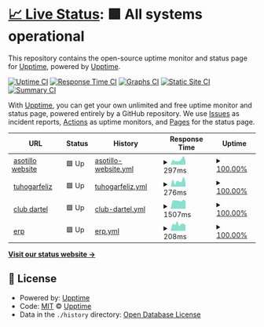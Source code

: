 # [📈 Live Status](https://upptime.github.io/upptime): <!--live status--> **🟩 All systems operational**

This repository contains the open-source uptime monitor and status page for [Upptime](https://upptime.js.org), powered by [Upptime](https://github.com/upptime/upptime).

[![Uptime CI](https://github.com/aesotillo/test-uptime/workflows/Uptime%20CI/badge.svg)](https://github.com/aesotillo/test-uptime/actions?query=workflow%3A%22Uptime+CI%22)
[![Response Time CI](https://github.com/aesotillo/test-uptime/workflows/Response%20Time%20CI/badge.svg)](https://github.com/aesotillo/test-uptime/actions?query=workflow%3A%22Response+Time+CI%22)
[![Graphs CI](https://github.com/aesotillo/test-uptime/workflows/Graphs%20CI/badge.svg)](https://github.com/aesotillo/test-uptime/actions?query=workflow%3A%22Graphs+CI%22)
[![Static Site CI](https://github.com/aesotillo/test-uptime/workflows/Static%20Site%20CI/badge.svg)](https://github.com/aesotillo/test-uptime/actions?query=workflow%3A%22Static+Site+CI%22)
[![Summary CI](https://github.com/aesotillo/test-uptime/workflows/Summary%20CI/badge.svg)](https://github.com/aesotillo/test-uptime/actions?query=workflow%3A%22Summary+CI%22)

With [Upptime](https://upptime.js.org), you can get your own unlimited and free uptime monitor and status page, powered entirely by a GitHub repository. We use [Issues](https://github.com/upptime/upptime/issues) as incident reports, [Actions](https://github.com/aesotillo/test-uptime/actions) as uptime monitors, and [Pages](https://upptime.github.io/upptime) for the status page.

<!--start: status pages-->
<!-- This summary is generated by Upptime (https://github.com/upptime/upptime) -->
<!-- Do not edit this manually, your changes will be overwritten -->
<!-- prettier-ignore -->
| URL | Status | History | Response Time | Uptime |
| --- | ------ | ------- | ------------- | ------ |
| <img alt="" src="https://icons.duckduckgo.com/ip3/asotillo.com.ico" height="13"> [asotillo website](https://asotillo.com) | 🟩 Up | [asotillo-website.yml](https://github.com/aesotillo/test-uptime/commits/HEAD/history/asotillo-website.yml) | <details><summary><img alt="Response time graph" src="./graphs/asotillo-website/response-time-week.png" height="20"> 297ms</summary><br><a href="https://aesotillo.github.io/test-uptime/history/asotillo-website"><img alt="Response time 767" src="https://img.shields.io/endpoint?url=https%3A%2F%2Fraw.githubusercontent.com%2Faesotillo%2Ftest-uptime%2FHEAD%2Fapi%2Fasotillo-website%2Fresponse-time.json"></a><br><a href="https://aesotillo.github.io/test-uptime/history/asotillo-website"><img alt="24-hour response time 439" src="https://img.shields.io/endpoint?url=https%3A%2F%2Fraw.githubusercontent.com%2Faesotillo%2Ftest-uptime%2FHEAD%2Fapi%2Fasotillo-website%2Fresponse-time-day.json"></a><br><a href="https://aesotillo.github.io/test-uptime/history/asotillo-website"><img alt="7-day response time 297" src="https://img.shields.io/endpoint?url=https%3A%2F%2Fraw.githubusercontent.com%2Faesotillo%2Ftest-uptime%2FHEAD%2Fapi%2Fasotillo-website%2Fresponse-time-week.json"></a><br><a href="https://aesotillo.github.io/test-uptime/history/asotillo-website"><img alt="30-day response time 295" src="https://img.shields.io/endpoint?url=https%3A%2F%2Fraw.githubusercontent.com%2Faesotillo%2Ftest-uptime%2FHEAD%2Fapi%2Fasotillo-website%2Fresponse-time-month.json"></a><br><a href="https://aesotillo.github.io/test-uptime/history/asotillo-website"><img alt="1-year response time 806" src="https://img.shields.io/endpoint?url=https%3A%2F%2Fraw.githubusercontent.com%2Faesotillo%2Ftest-uptime%2FHEAD%2Fapi%2Fasotillo-website%2Fresponse-time-year.json"></a></details> | <details><summary><a href="https://aesotillo.github.io/test-uptime/history/asotillo-website">100.00%</a></summary><a href="https://aesotillo.github.io/test-uptime/history/asotillo-website"><img alt="All-time uptime 99.98%" src="https://img.shields.io/endpoint?url=https%3A%2F%2Fraw.githubusercontent.com%2Faesotillo%2Ftest-uptime%2FHEAD%2Fapi%2Fasotillo-website%2Fuptime.json"></a><br><a href="https://aesotillo.github.io/test-uptime/history/asotillo-website"><img alt="24-hour uptime 100.00%" src="https://img.shields.io/endpoint?url=https%3A%2F%2Fraw.githubusercontent.com%2Faesotillo%2Ftest-uptime%2FHEAD%2Fapi%2Fasotillo-website%2Fuptime-day.json"></a><br><a href="https://aesotillo.github.io/test-uptime/history/asotillo-website"><img alt="7-day uptime 100.00%" src="https://img.shields.io/endpoint?url=https%3A%2F%2Fraw.githubusercontent.com%2Faesotillo%2Ftest-uptime%2FHEAD%2Fapi%2Fasotillo-website%2Fuptime-week.json"></a><br><a href="https://aesotillo.github.io/test-uptime/history/asotillo-website"><img alt="30-day uptime 100.00%" src="https://img.shields.io/endpoint?url=https%3A%2F%2Fraw.githubusercontent.com%2Faesotillo%2Ftest-uptime%2FHEAD%2Fapi%2Fasotillo-website%2Fuptime-month.json"></a><br><a href="https://aesotillo.github.io/test-uptime/history/asotillo-website"><img alt="1-year uptime 99.96%" src="https://img.shields.io/endpoint?url=https%3A%2F%2Fraw.githubusercontent.com%2Faesotillo%2Ftest-uptime%2FHEAD%2Fapi%2Fasotillo-website%2Fuptime-year.json"></a></details>
| <img alt="" src="https://icons.duckduckgo.com/ip3/tuhogarfeliz.cl.ico" height="13"> [tuhogarfeliz](https://tuhogarfeliz.cl) | 🟩 Up | [tuhogarfeliz.yml](https://github.com/aesotillo/test-uptime/commits/HEAD/history/tuhogarfeliz.yml) | <details><summary><img alt="Response time graph" src="./graphs/tuhogarfeliz/response-time-week.png" height="20"> 276ms</summary><br><a href="https://aesotillo.github.io/test-uptime/history/tuhogarfeliz"><img alt="Response time 281" src="https://img.shields.io/endpoint?url=https%3A%2F%2Fraw.githubusercontent.com%2Faesotillo%2Ftest-uptime%2FHEAD%2Fapi%2Ftuhogarfeliz%2Fresponse-time.json"></a><br><a href="https://aesotillo.github.io/test-uptime/history/tuhogarfeliz"><img alt="24-hour response time 367" src="https://img.shields.io/endpoint?url=https%3A%2F%2Fraw.githubusercontent.com%2Faesotillo%2Ftest-uptime%2FHEAD%2Fapi%2Ftuhogarfeliz%2Fresponse-time-day.json"></a><br><a href="https://aesotillo.github.io/test-uptime/history/tuhogarfeliz"><img alt="7-day response time 276" src="https://img.shields.io/endpoint?url=https%3A%2F%2Fraw.githubusercontent.com%2Faesotillo%2Ftest-uptime%2FHEAD%2Fapi%2Ftuhogarfeliz%2Fresponse-time-week.json"></a><br><a href="https://aesotillo.github.io/test-uptime/history/tuhogarfeliz"><img alt="30-day response time 281" src="https://img.shields.io/endpoint?url=https%3A%2F%2Fraw.githubusercontent.com%2Faesotillo%2Ftest-uptime%2FHEAD%2Fapi%2Ftuhogarfeliz%2Fresponse-time-month.json"></a><br><a href="https://aesotillo.github.io/test-uptime/history/tuhogarfeliz"><img alt="1-year response time 281" src="https://img.shields.io/endpoint?url=https%3A%2F%2Fraw.githubusercontent.com%2Faesotillo%2Ftest-uptime%2FHEAD%2Fapi%2Ftuhogarfeliz%2Fresponse-time-year.json"></a></details> | <details><summary><a href="https://aesotillo.github.io/test-uptime/history/tuhogarfeliz">100.00%</a></summary><a href="https://aesotillo.github.io/test-uptime/history/tuhogarfeliz"><img alt="All-time uptime 100.00%" src="https://img.shields.io/endpoint?url=https%3A%2F%2Fraw.githubusercontent.com%2Faesotillo%2Ftest-uptime%2FHEAD%2Fapi%2Ftuhogarfeliz%2Fuptime.json"></a><br><a href="https://aesotillo.github.io/test-uptime/history/tuhogarfeliz"><img alt="24-hour uptime 100.00%" src="https://img.shields.io/endpoint?url=https%3A%2F%2Fraw.githubusercontent.com%2Faesotillo%2Ftest-uptime%2FHEAD%2Fapi%2Ftuhogarfeliz%2Fuptime-day.json"></a><br><a href="https://aesotillo.github.io/test-uptime/history/tuhogarfeliz"><img alt="7-day uptime 100.00%" src="https://img.shields.io/endpoint?url=https%3A%2F%2Fraw.githubusercontent.com%2Faesotillo%2Ftest-uptime%2FHEAD%2Fapi%2Ftuhogarfeliz%2Fuptime-week.json"></a><br><a href="https://aesotillo.github.io/test-uptime/history/tuhogarfeliz"><img alt="30-day uptime 100.00%" src="https://img.shields.io/endpoint?url=https%3A%2F%2Fraw.githubusercontent.com%2Faesotillo%2Ftest-uptime%2FHEAD%2Fapi%2Ftuhogarfeliz%2Fuptime-month.json"></a><br><a href="https://aesotillo.github.io/test-uptime/history/tuhogarfeliz"><img alt="1-year uptime 100.00%" src="https://img.shields.io/endpoint?url=https%3A%2F%2Fraw.githubusercontent.com%2Faesotillo%2Ftest-uptime%2FHEAD%2Fapi%2Ftuhogarfeliz%2Fuptime-year.json"></a></details>
| <img alt="" src="https://icons.duckduckgo.com/ip3/clubdartel.cl.ico" height="13"> [club dartel](https://clubdartel.cl) | 🟩 Up | [club-dartel.yml](https://github.com/aesotillo/test-uptime/commits/HEAD/history/club-dartel.yml) | <details><summary><img alt="Response time graph" src="./graphs/club-dartel/response-time-week.png" height="20"> 1507ms</summary><br><a href="https://aesotillo.github.io/test-uptime/history/club-dartel"><img alt="Response time 1588" src="https://img.shields.io/endpoint?url=https%3A%2F%2Fraw.githubusercontent.com%2Faesotillo%2Ftest-uptime%2FHEAD%2Fapi%2Fclub-dartel%2Fresponse-time.json"></a><br><a href="https://aesotillo.github.io/test-uptime/history/club-dartel"><img alt="24-hour response time 1772" src="https://img.shields.io/endpoint?url=https%3A%2F%2Fraw.githubusercontent.com%2Faesotillo%2Ftest-uptime%2FHEAD%2Fapi%2Fclub-dartel%2Fresponse-time-day.json"></a><br><a href="https://aesotillo.github.io/test-uptime/history/club-dartel"><img alt="7-day response time 1507" src="https://img.shields.io/endpoint?url=https%3A%2F%2Fraw.githubusercontent.com%2Faesotillo%2Ftest-uptime%2FHEAD%2Fapi%2Fclub-dartel%2Fresponse-time-week.json"></a><br><a href="https://aesotillo.github.io/test-uptime/history/club-dartel"><img alt="30-day response time 1489" src="https://img.shields.io/endpoint?url=https%3A%2F%2Fraw.githubusercontent.com%2Faesotillo%2Ftest-uptime%2FHEAD%2Fapi%2Fclub-dartel%2Fresponse-time-month.json"></a><br><a href="https://aesotillo.github.io/test-uptime/history/club-dartel"><img alt="1-year response time 1588" src="https://img.shields.io/endpoint?url=https%3A%2F%2Fraw.githubusercontent.com%2Faesotillo%2Ftest-uptime%2FHEAD%2Fapi%2Fclub-dartel%2Fresponse-time-year.json"></a></details> | <details><summary><a href="https://aesotillo.github.io/test-uptime/history/club-dartel">100.00%</a></summary><a href="https://aesotillo.github.io/test-uptime/history/club-dartel"><img alt="All-time uptime 100.00%" src="https://img.shields.io/endpoint?url=https%3A%2F%2Fraw.githubusercontent.com%2Faesotillo%2Ftest-uptime%2FHEAD%2Fapi%2Fclub-dartel%2Fuptime.json"></a><br><a href="https://aesotillo.github.io/test-uptime/history/club-dartel"><img alt="24-hour uptime 100.00%" src="https://img.shields.io/endpoint?url=https%3A%2F%2Fraw.githubusercontent.com%2Faesotillo%2Ftest-uptime%2FHEAD%2Fapi%2Fclub-dartel%2Fuptime-day.json"></a><br><a href="https://aesotillo.github.io/test-uptime/history/club-dartel"><img alt="7-day uptime 100.00%" src="https://img.shields.io/endpoint?url=https%3A%2F%2Fraw.githubusercontent.com%2Faesotillo%2Ftest-uptime%2FHEAD%2Fapi%2Fclub-dartel%2Fuptime-week.json"></a><br><a href="https://aesotillo.github.io/test-uptime/history/club-dartel"><img alt="30-day uptime 100.00%" src="https://img.shields.io/endpoint?url=https%3A%2F%2Fraw.githubusercontent.com%2Faesotillo%2Ftest-uptime%2FHEAD%2Fapi%2Fclub-dartel%2Fuptime-month.json"></a><br><a href="https://aesotillo.github.io/test-uptime/history/club-dartel"><img alt="1-year uptime 100.00%" src="https://img.shields.io/endpoint?url=https%3A%2F%2Fraw.githubusercontent.com%2Faesotillo%2Ftest-uptime%2FHEAD%2Fapi%2Fclub-dartel%2Fuptime-year.json"></a></details>
| <img alt="" src="https://icons.duckduckgo.com/ip3/erp.thefamily.dev.ico" height="13"> [erp](https://erp.thefamily.dev/authentication/login) | 🟩 Up | [erp.yml](https://github.com/aesotillo/test-uptime/commits/HEAD/history/erp.yml) | <details><summary><img alt="Response time graph" src="./graphs/erp/response-time-week.png" height="20"> 208ms</summary><br><a href="https://aesotillo.github.io/test-uptime/history/erp"><img alt="Response time 232" src="https://img.shields.io/endpoint?url=https%3A%2F%2Fraw.githubusercontent.com%2Faesotillo%2Ftest-uptime%2FHEAD%2Fapi%2Ferp%2Fresponse-time.json"></a><br><a href="https://aesotillo.github.io/test-uptime/history/erp"><img alt="24-hour response time 252" src="https://img.shields.io/endpoint?url=https%3A%2F%2Fraw.githubusercontent.com%2Faesotillo%2Ftest-uptime%2FHEAD%2Fapi%2Ferp%2Fresponse-time-day.json"></a><br><a href="https://aesotillo.github.io/test-uptime/history/erp"><img alt="7-day response time 208" src="https://img.shields.io/endpoint?url=https%3A%2F%2Fraw.githubusercontent.com%2Faesotillo%2Ftest-uptime%2FHEAD%2Fapi%2Ferp%2Fresponse-time-week.json"></a><br><a href="https://aesotillo.github.io/test-uptime/history/erp"><img alt="30-day response time 215" src="https://img.shields.io/endpoint?url=https%3A%2F%2Fraw.githubusercontent.com%2Faesotillo%2Ftest-uptime%2FHEAD%2Fapi%2Ferp%2Fresponse-time-month.json"></a><br><a href="https://aesotillo.github.io/test-uptime/history/erp"><img alt="1-year response time 232" src="https://img.shields.io/endpoint?url=https%3A%2F%2Fraw.githubusercontent.com%2Faesotillo%2Ftest-uptime%2FHEAD%2Fapi%2Ferp%2Fresponse-time-year.json"></a></details> | <details><summary><a href="https://aesotillo.github.io/test-uptime/history/erp">100.00%</a></summary><a href="https://aesotillo.github.io/test-uptime/history/erp"><img alt="All-time uptime 98.94%" src="https://img.shields.io/endpoint?url=https%3A%2F%2Fraw.githubusercontent.com%2Faesotillo%2Ftest-uptime%2FHEAD%2Fapi%2Ferp%2Fuptime.json"></a><br><a href="https://aesotillo.github.io/test-uptime/history/erp"><img alt="24-hour uptime 100.00%" src="https://img.shields.io/endpoint?url=https%3A%2F%2Fraw.githubusercontent.com%2Faesotillo%2Ftest-uptime%2FHEAD%2Fapi%2Ferp%2Fuptime-day.json"></a><br><a href="https://aesotillo.github.io/test-uptime/history/erp"><img alt="7-day uptime 100.00%" src="https://img.shields.io/endpoint?url=https%3A%2F%2Fraw.githubusercontent.com%2Faesotillo%2Ftest-uptime%2FHEAD%2Fapi%2Ferp%2Fuptime-week.json"></a><br><a href="https://aesotillo.github.io/test-uptime/history/erp"><img alt="30-day uptime 100.00%" src="https://img.shields.io/endpoint?url=https%3A%2F%2Fraw.githubusercontent.com%2Faesotillo%2Ftest-uptime%2FHEAD%2Fapi%2Ferp%2Fuptime-month.json"></a><br><a href="https://aesotillo.github.io/test-uptime/history/erp"><img alt="1-year uptime 98.94%" src="https://img.shields.io/endpoint?url=https%3A%2F%2Fraw.githubusercontent.com%2Faesotillo%2Ftest-uptime%2FHEAD%2Fapi%2Ferp%2Fuptime-year.json"></a></details>

<!--end: status pages-->

[**Visit our status website →**](https://upptime.github.io/upptime)

## 📄 License

- Powered by: [Upptime](https://github.com/upptime/upptime)
- Code: [MIT](./LICENSE) © [Upptime](https://upptime.js.org)
- Data in the `./history` directory: [Open Database License](https://opendatacommons.org/licenses/odbl/1-0/)
